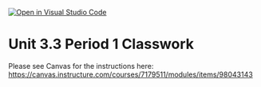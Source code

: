 [![Open in Visual Studio Code](https://classroom.github.com/assets/open-in-vscode-718a45dd9cf7e7f842a935f5ebbe5719a5e09af4491e668f4dbf3b35d5cca122.svg)](https://classroom.github.com/online_ide?assignment_repo_id=14572383&assignment_repo_type=AssignmentRepo)
# Unit 3.3 Period 1 Classwork


Please see Canvas for the instructions here: https://canvas.instructure.com/courses/7179511/modules/items/98043143 
